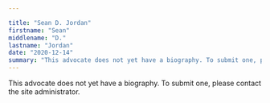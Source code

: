 ```yaml
---

title: "Sean D. Jordan"
firstname: "Sean"
middlename: "D."
lastname: "Jordan"
date: "2020-12-14"
summary: "This advocate does not yet have a biography. To submit one, please contact the site administrator."
---
```

This advocate does not yet have a biography. To submit one, please contact the site administrator.

